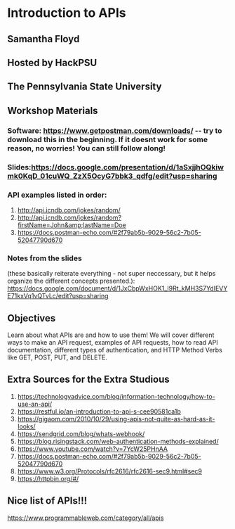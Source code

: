 # Introduction to APIs 
## Samantha Floyd
## Hosted by HackPSU
## The Pennsylvania State University

## Workshop Materials
### Software: https://www.getpostman.com/downloads/ -- try to download this in the beginning. If it doesnt work for some reason, no worries! You can still follow along! 

### Slides:https://docs.google.com/presentation/d/1aSxjjhOQkiwmk0KqD_01cuWQ_ZzX5OcyG7bbk3_qdfg/edit?usp=sharing

### API examples listed in order:
1. http://api.icndb.com/jokes/random/
2. http://api.icndb.com/jokes/random?firstName=John&amp;lastName=Doe
3. https://docs.postman-echo.com/#2f79ab5b-9029-56c2-7b05-52047790d670

### Notes from the slides 
(these basically reiterate everything - not super neccessary, but it helps organize the different concepts presented.): https://docs.google.com/document/d/1JxCbpWxHOK1_l9Rt_kMH3S7YdIEVYE71kxVq1vQTvLc/edit?usp=sharing

## Objectives
Learn about what APIs are and how to use them! 
We will cover different ways to make an API request, examples of API requests, how to read API documentation, different types of authentication, and HTTP Method Verbs like GET, POST, PUT, and DELETE.

## Extra Sources for the Extra Studious
1. https://technologyadvice.com/blog/information-technology/how-to-use-an-api/
2. https://restful.io/an-introduction-to-api-s-cee90581ca1b
3. https://gigaom.com/2010/10/29/using-apis-not-quite-as-hard-as-it-looks/
4. https://sendgrid.com/blog/whats-webhook/
5. https://blog.risingstack.com/web-authentication-methods-explained/
6. https://www.youtube.com/watch?v=7YcW25PHnAA
7. https://docs.postman-echo.com/#2f79ab5b-9029-56c2-7b05-52047790d670
8. https://www.w3.org/Protocols/rfc2616/rfc2616-sec9.html#sec9
9. https://httpbin.org/#/

## Nice list of APIs!!!
https://www.programmableweb.com/category/all/apis
